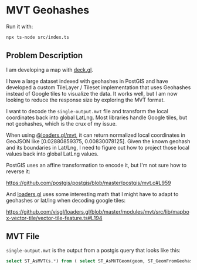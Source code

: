 # MVT Geohashes

Run it with:
```sh
npx ts-node src/index.ts
```

## Problem Description
I am developing a map with [deck.gl](http://deck.gl/).

I have a large dataset indexed with geohashes in PostGIS and have developed a custom TileLayer / Tileset implementation that uses Geohashes instead of Google tiles to visualize the data. It works well, but I am now looking to reduce the response size by exploring the MVT format.

I want to decode the `single-output.mvt` file and transform the local coordinates back into global LatLng. Most libraries handle Google tiles, but not geohashes, which is the crux of my issue.

When using [@loaders.gl/mvt](https://github.com/visgl/loaders.gl/blob/master/modules/mvt/src/lib/parse-mvt.ts#L25), it can return normalized local coordinates in GeoJSON like [0.02880859375, 0.00830078125]. Given the known geohash and its boundaries in Lat/Lng, I need to figure out how to project those local values back into global LatLng values.

PostGIS uses an affine transformation to encode it, but I'm not sure how to reverse it:

https://github.com/postgis/postgis/blob/master/postgis/mvt.c#L959

And [loaders.gl](http://loaders.gl) uses some interesting math that I might have to adapt to geohashes or lat/lng when decoding google tiles:

https://github.com/visgl/loaders.gl/blob/master/modules/mvt/src/lib/mapbox-vector-tile/vector-tile-feature.ts#L194

## MVT File
`single-output.mvt` is the output from a postgis query that looks like this:
```sql
select ST_AsMVT(s.*) from ( select ST_AsMVTGeom(geom, ST_GeomFromGeohash('9q5’)) from my_table where geohash3 = '9q5’ ) as s;
```

